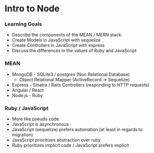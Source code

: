 # Intro to Node

### Learning Goals

- Describe the components of the MEAN / MERN stack:
- Create Models in JavaScript with sequelize
- Create Controllers in JavaScript with express
- Discuss the differences in the values of Ruby and JavaScript

### MEAN
* MongoDB - SQLite3 / postgres (Non Relational Database)
    * Object Relational Mapper (ActiveRecord -> Sequelize)
* Express - Sinatra / Rails Controllers (responding to HTTP requests)
* Angular / React 
* Node.js - Ruby

### Ruby / JavaScript
* More like pseudo code
* JavaScript is asynchronous
* JavaScript (sequelize) prefers automation (at least in regards to migration)
* JavaScript prioritizes abstraction over ruby
* Ruby prioritizes implicit code / JavaScript prefers explicit